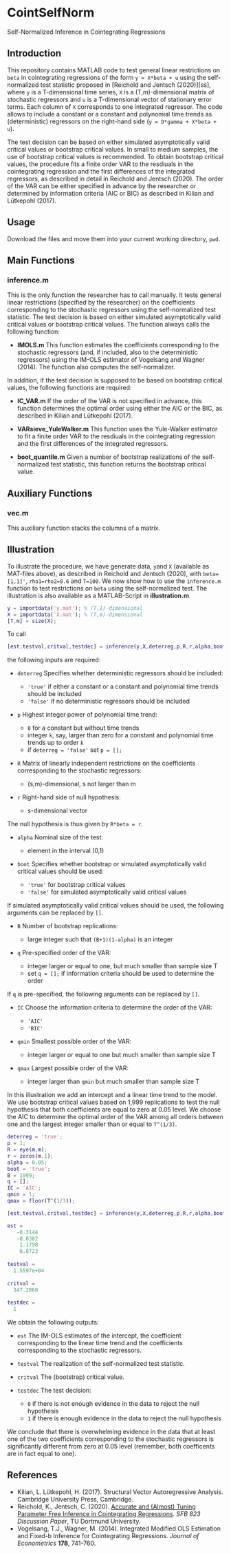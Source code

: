 # CointSelfNorm
Self-Normalized Inference in Cointegrating Regressions

## Introduction
This repository contains MATLAB code to test general linear restrictions on `beta` in cointegrating regressions of the form `y = X*beta + u` using the self-normalized test statistic proposed in [Reichold and Jentsch (2020)][ss], where `y` is a T-dimensional time series, `X` is a (T,m)-dimensional matrix of stochastic regressors and `u` is a T-dimensional vector of stationary error terms. Each column of `X` corresponds to one integrated regressor. The code allows to include a constant or a constant and polynomial time trends as (deterministic) regressors on the right-hand side (`y = D*gamma + X*beta + u`). <!-- However, the code does not allow to test restrictions on the coefficients corresponding to the deterministic regressors (yet). -->

The test decision can be based on either simulated asymptotically valid critical values or bootstrap critical values. In small to medium samples, the use of bootstrap critical values is recommended. To obtain bootstrap critical values, the procedure fits a finite order VAR to the resdiuals in the cointegrating regression and the first differences of the integrated regressors, as described in detail in Reichold and Jentsch (2020). The order of the VAR can be either specified in advance by the researcher or determined by information criteria (AIC or BIC) as described in Kilian and Lütkepohl (2017).

## Usage
Download the files and move them into your current working directory, `pwd`.

## Main Functions

### inference.m
This is the only function the researcher has to call manually. It tests general linear restrictions (specified by the researcher) on the coefficients corresponding to the stochastic regressors using the self-normalized test statistic. The test decision is based on either simulated asymptotically valid critical values or bootstrap critical values. The function always calls the following function:

+ **IMOLS.m**
This function estimates the coefficients corresponding to the stochastic regressors (and, if included, also to the deterministic regressors) using the IM-OLS estimator of Vogelsang and Wagner (2014). The function also computes the self-normalizer.

In addition, if the test decision is supposed to be based on bootstrap critical values, the following functions are required:

+ **IC_VAR.m**
If the order of the VAR is not specified in advance, this function determines the optimal order using either the AIC or the BIC, as described in Kilian and Lütkepohl (2017).

+ **VARsieve_YuleWalker.m**
This function uses the Yule-Walker estimator to fit a finite order VAR to the resdiuals in the cointegrating regression and the first differences of the integrated regressors.

+ **boot_quantile.m**
Given a number of bootstrap realizations of the self-normalized test statistic, this function returns the bootstrap critical value.

## Auxiliary Functions

### vec.m
This auxiliary function stacks the columns of a matrix.

## Illustration
To illustrate the procedure, we have generate data, `y`and `X` (available as MAT-files above), as described in Reichold and Jentsch (2020), with `beta=[1,1]'`, `rho1=rho2=0.6` and `T=100`. We now show how to use the `inference.m` function to test restrictions on `beta` using the self-normalized test. The illustration is also available as a MATLAB-Script in **illustration.m**.

<!--

````Matlab
% seed:
rng(9);

% sample size:
T = 100;

% level of error serial correlation and regressor endogeneity, respectively:
rho1 = 0.6;
rho2 = 0.6;

% coefficient vector corresponding to stochastic regressors:
beta = [1,1]';

% sample size plus burn-in period to ensure stationbarity of u and v:
k = T+101;

% preallocations:
e = randn(k,1);
nu1 = randn(k,1);
nu2 = randn(k,1);
u = zeros(k,1);
v1 = zeros(k,1);
v2 = zeros(k,1);

% data generating process:
for s = 2:k
  u(s) = rho1*u(s-1) + e(s) + rho2*(nu1(s)+nu2(s));
  v1(s) = nu1(s) + 0.5*nu1(s-1);
  v2(s) = nu2(s) + 0.5*nu2(s-1);
end

% delete burn-in period:
u = u((k-T+1):end);
v1 = v1((k-T+1):end);
v2 = v2((k-T+1):end);

% generate two integrated regressors and y:
x1 = cumsum(v1);
x2 = cumsum(v2);
X = [x1,x2];
y = X*beta + u;
````
-->

````Matlab
y = importdata('y.mat'); % (T,1)-dimensional
X = importdata('X.mat'); % (T,m)-dimensional
[T,m] = size(X);
````
To call

````Matlab
[est,testval,critval,testdec] = inference(y,X,deterreg,p,R,r,alpha,boot,B,q,IC,qmin,qmax)
````
the following inputs are required:

+ `deterreg` Specifies whether deterministic regressors should be included:
  + `'true'` if either a constant or a constant and polynomial time trends should be included
  + `'false'` if no deterministic regressors should be included
  
+ `p` Highest integer power of polynomial time trend:
  + `0` for a constant but without time trends
  + integer `k`, say, larger than zero for a constant and polynomial time trends up to order `k`
  + if `deterreg = 'false'` set `p = [];`
  
+ `R` Matrix of linearly independent restrictions on the coefficients corresponding to the stochastic regressors:
  + (s,m)-dimensional, s not larger than m
  
+ `r` Right-hand side of null hypothesis:
  + s-dimensional vector
  
The null hypothesis is thus given by `R*beta = r`.
  
+ `alpha` Nominal size of the test:
  + element in the interval (0,1)
  
+ `boot` Specifies whether bootstrap or simulated asymptotically valid critical values should be used:
  + `'true'` for bootstrap critical values
  + `'false'` for simulated asymptotically valid critical values
  
If simulated asymptotically valid critical values should be used, the following arguments can be replaced by `[]`.
  
+ `B` Number of bootstrap replications:
  + large integer such that `(B+1)(1-alpha)` is an integer
  
+ `q` Pre-specified order of the VAR:
  + integer larger or equal to one, but much smaller than sample size T
  + set `q = [];` if information criteria should be used to determine the order
  
If  `q` is pre-specified, the following arguments can be replaced by `[]`.
  
+ `IC` Choose the information criteria to determine the order of the VAR:
  + `'AIC'`
  + `'BIC'`
  
+ `qmin` Smallest possible order of the VAR:
  + integer larger or equal to one but much smaller than sample size T

+ `qmax` Largest possible order of the VAR:
  + integer larger than `qmin` but much smaller than sample size T

In this illustration we add an intercept and a linear time trend to the model. We use bootstrap critical values based on 1,999 replications to test the null hypothesis that both coefficients are equal to zero at 0.05 level. We choose the AIC to determine the optimal order of the VAR among all orders between one and the largest integer smaller than or equal to `T^(1/3)`.

````Matlab
deterreg = 'true';
p = 1;
R = eye(m,m);
r = zeros(m,1);
alpha = 0.05;
boot = 'true';
B = 1999;
q = [];
IC = 'AIC';
qmin = 1;
qmax = floor(T^(1/3));

[est,testval,critval,testdec] = inference(y,X,deterreg,p,R,r,alpha,boot,B,q,IC,qmin,qmax)

est =
   -0.3144
   -0.0382
    1.1798
    0.8723
    
testval =
  1.5597e+04
  
critval = 
  347.2060
  
testdec =
  1
````

We obtain the following outputs:

+ `est` The IM-OLS estimates of the intercept, the coefficient corresponding to the linear time trend and the coefficients corresponding to the stochastic regressors.

+ `testval` The realization of the self-normalized test statistic.

+ `critval` The (bootstrap) critical value.

+ `testdec` The test decision:
  + `0` if there is not enough evidence in the data to reject the null hypothesis
  + `1` if there is enough evidence in the data to reject the null hypothesis

We conclude that there is overwhelming evidence in the data that at least one of the two coefficients corresponding to the stochastic regressors is significantly different from zero at 0.05 level (remember, both coefficents are in fact equal to one).

## References

+ Kilian, L. Lütkepohl, H. (2017). Structural Vector Autoregressive Analysis. Cambridge University Press, Cambridge.
+ Reichold, K., Jentsch, C. (2020). [Accurate and (Almost) Tuning Parameter Free Inference in Cointegrating Regressions](http://dx.doi.org/10.17877/DE290R-21854). *SFB 823 Discussion Paper*, TU Dortmund University.
+ Vogelsang, T.J., Wagner, M. (2014). Integrated Modified OLS Estimation and Fixed-b Inference for Cointegrating Regressions. *Journal of Econometrics* **178**, 741-760.
